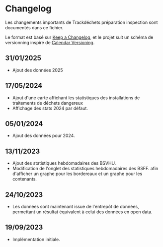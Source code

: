 # Changelog

Les changements importants de Trackdéchets préparation inspection sont documentés dans ce fichier.

Le format est basé sur [Keep a Changelog](https://keepachangelog.com/en/1.0.0/),
et le projet suit un schéma de versionning inspiré de [Calendar Versioning](https://calver.org/).

## 31/01/2025

- Ajout des données 2025

## 17/05/2024

- Ajout d'une carte affichant les statistiques des installations de traitements de déchets dangereux
- Affichage des stats 2024 par défaut.

## 05/01/2024

- Ajout des données pour 2024.

## 13/11/2023

- Ajout des statistiques hebdomadaires des BSVHU.
- Modification de l'onglet des statistiques hebdomadaires des BSFF.
  afin d'afficher un graphe pour les bordereaux et un graphe pour les contenants.

## 24/10/2023

- Les données sont maintenant issue de l'entrepôt de données, permettant un résultat équivalent à celui des données en open data.

## 19/09/2023

- Implémentation initiale.
